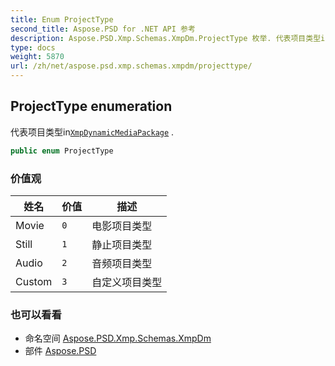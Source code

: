 ```yaml
---
title: Enum ProjectType
second_title: Aspose.PSD for .NET API 参考
description: Aspose.PSD.Xmp.Schemas.XmpDm.ProjectType 枚举. 代表项目类型inXmpDynamicMediaPackage .
type: docs
weight: 5870
url: /zh/net/aspose.psd.xmp.schemas.xmpdm/projecttype/
---
```

## ProjectType enumeration

代表项目类型in[`XmpDynamicMediaPackage`](../xmpdynamicmediapackage/) .

```csharp
public enum ProjectType
```

### 价值观

| 姓名 | 价值 | 描述 |
| --- | --- | --- |
| Movie | `0` | 电影项目类型 |
| Still | `1` | 静止项目类型 |
| Audio | `2` | 音频项目类型 |
| Custom | `3` | 自定义项目类型 |

### 也可以看看

* 命名空间 [Aspose.PSD.Xmp.Schemas.XmpDm](../../aspose.psd.xmp.schemas.xmpdm/)
* 部件 [Aspose.PSD](../../)



